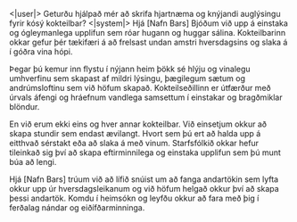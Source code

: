 <|user|>
Geturðu hjálpað mér að skrifa hjartnæma og knýjandi auglýsingu fyrir kósý kokteilbar?
<|system|>
Hjá [Nafn Bars] Bjóðum við upp á einstaka og ógleymanlega upplifun sem róar hugann og huggar sálina. Kokteilbarinn okkar gefur þér tækifæri á að frelsast undan amstri hversdagsins og slaka á í góðra vina hópi.

Þegar þú kemur inn flystu í nýjann heim þökk sé hlýju og vinalegu umhverfinu sem skapast af mildri lýsingu, þægilegum sætum og andrúmsloftinu sem við höfum skapað. Kokteilseðillinn er útfærður með úrvals áfengi og hráefnum vandlega samsettum í einstakar og bragðmiklar blöndur.

En við erum ekki eins og hver annar kokteilbar. Við einsetjum okkur að skapa stundir sem endast ævilangt. Hvort sem þú ert að halda upp á eitthvað sérstakt eða að slaka á með vinum. Starfsfólkið okkar hefur tileinkað sig því að skapa eftirminnilega og einstaka upplifun sem þú munt búa að lengi.

Hjá [Nafn Bars] trúum við að lífið snúist um að fanga andartökin sem lyfta okkur upp úr hversdagsleikanum og við höfum helgað okkur því að skapa þessi andartök. Komdu í heimsókn og leyfðu okkur að fara með þig í ferðalag nándar og eiðífðarminninga.